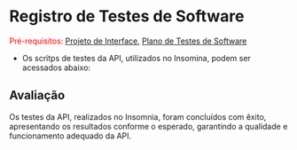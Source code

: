 # Registro de Testes de Software

<span style="color:red">Pré-requisitos: <a href="https://github.com/ICEI-PUC-Minas-PMV-ADS/pmv-ads-2023-2-e4-proj-dad-t3-maisbeleza/blob/main/docs/04-Projeto%20de%20Interface.md"> Projeto de Interface</a></span>, <a href="8-Plano de Testes de Software.md"> Plano de Testes de Software</a>

- Os scritps de testes da API, utilizados no Insomina, podem ser acessados abaixo:


## Avaliação

Os testes da API, realizados no Insomnia, foram concluídos com êxito, apresentando os resultados conforme o esperado, garantindo a qualidade e funcionamento adequado da API.
